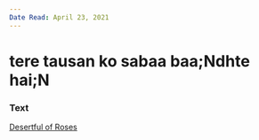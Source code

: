 ```yaml
---
Date Read: April 23, 2021
---
```


# tere tausan ko sabaa baa;Ndhte hai;N

### Text
[Desertful of Roses](http://www.columbia.edu/itc/mealac/pritchett/00ghalib/108/index_108.html)

